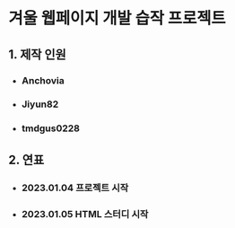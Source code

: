 # 겨울 웹페이지 개발 습작 프로젝트

## 1. 제작 인원 
* ### Anchovia
* ### Jiyun82
* ### tmdgus0228

## 2. 연표
* ### 2023.01.04 프로젝트 시작
* ### 2023.01.05 HTML 스터디 시작
